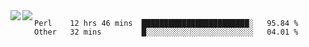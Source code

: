 <a href="https://github.com/anuraghazra/github-readme-stats">
  <img align="left" src="https://github-readme-stats.vercel.app/api?username=kfly8&count_private=true&show_icons=true&theme=calm" />
</a>
<a href="https://github.com/anuraghazra/github-readme-stats">
  <img align="left" src="https://github-readme-stats.vercel.app/api/top-langs/?username=kfly8&theme=calm&hide=HTML&exclude_repo=is3q-cr" />
</a>

<!--START_SECTION:waka-->
```text
Perl    12 hrs 46 mins  ████████████████████████░   95.84 % 
Other   32 mins         █░░░░░░░░░░░░░░░░░░░░░░░░   04.01 % 
```
<!--END_SECTION:waka-->

